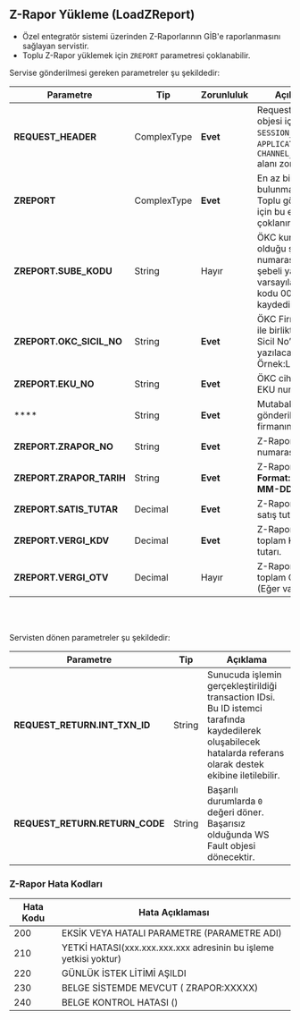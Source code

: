 ## Z-Rapor Yükleme (LoadZReport)
* Özel entegratör sistemi üzerinden Z-Raporlarının GİB'e raporlanmasını sağlayan servistir.
* Toplu Z-Rapor yüklemek için `ZREPORT` parametresi çoklanabilir.


Servise gönderilmesi gereken parametreler şu şekildedir:

Parametre | Tip         | Zorunluluk  | Açıklama
--------- | ----------- | ----------- | -----------
**REQUEST_HEADER** | ComplexType | **Evet** | Request Header objesi içerisinde `SESSION_ID` ve `APPLICATION_NAME`, `CHANNEL_NAME` alanı zorunludur.
**ZREPORT** | ComplexType   | **Evet** | En az bir Z-Rapor bulunmalıdır. Toplu gönderim için bu eleman çoklanır.
**ZREPORT.SUBE_KODU** | String  | Hayır | ÖKC kurulu olduğu şube numarası. Eğer şebeli yapı yoksa varsayılan şube kodu 001 olarak kaydedilir.
**ZREPORT.OKC_SICIL_NO** | String  | **Evet** | ÖKC Firma Kodu ile birlikte Cihaz Sicil No’su yazılacaktır. Örnek:LH0001
**ZREPORT.EKU_NO** | String  | **Evet** | ÖKC cihazına ait EKU numarası.
**** | String  | **Evet** | Mutabakat gönderilecek firmanın adresi.
**ZREPORT.ZRAPOR_NO** | String  | **Evet** | Z-Rapor numarası
**ZREPORT.ZRAPOR_TARIH** | String  | **Evet** | Z-Rapor tarihi. **Format: YYYY-MM-DD**
**ZREPORT.SATIS_TUTAR** | Decimal  | **Evet** |  Z-Raporda ki satış tutarı
**ZREPORT.VERGI_KDV** | Decimal  | **Evet** | Z-Raporda ki toplam KDV tutarı.
**ZREPORT.VERGI_OTV** | Decimal  | Hayır | Z-Raporda ki toplam OTV tutarı (Eğer varsa)
<br><br>

Servisten dönen parametreler şu şekildedir:

Parametre | Tip        | Açıklama
--------- | ----------- | -----------
**REQUEST_RETURN.INT_TXN_ID** | String | Sunucuda işlemin gerçekleştirildiği transaction IDsi. Bu ID istemci tarafında kaydedilerek oluşabilecek hatalarda referans olarak destek ekibine iletilebilir.
**REQUEST_RETURN.RETURN_CODE** | String | Başarılı durumlarda `0` değeri döner. Başarısız olduğunda WS Fault objesi dönecektir.

### Z-Rapor Hata Kodları

Hata Kodu | Hata Açıklaması       
--------- | -----------
200	| EKSİK VEYA HATALI PARAMETRE (PARAMETRE ADI)
210	| YETKİ HATASI(xxx.xxx.xxx.xxx adresinin bu işleme yetkisi yoktur)
220	| GÜNLÜK İSTEK LİTİMİ AŞILDI
230	| BELGE SİSTEMDE MEVCUT ( ZRAPOR:XXXXX)
240	| BELGE KONTROL HATASI ()
